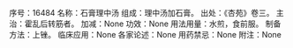 序号：16484
名称：石膏理中汤
组成：理中汤加石膏。
出处：《杏苑》卷三。
主治：霍乱后转筋者。
加减：None
功效：None
用法用量：水煎，食前服。
制备方法：上锉。
临床应用：None
各家论述：None
用药禁忌：None
附注：None
